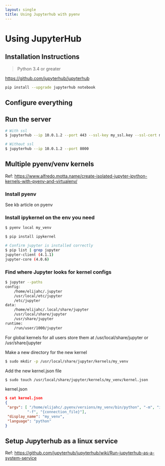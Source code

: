 ```yaml
---
layout: single
title: Using Jupyterhub with pyenv
---
```

# Using JupyterHub
## Installation Instructions

> Python 3.4 or greater

https://github.com/jupyterhub/jupyterhub

```bash
pip install --upgrade jupyterhub notebook

```

## Configure everything

## Run the server
```bash
# With ssl
$ jupyterhub --ip 10.0.1.2 --port 443 --ssl-key my_ssl.key --ssl-cert my_ssl.cert

# Without ssl
$ jupyterhub --ip 10.0.1.2 --port 8000
```

## Multiple pyenv/venv kernels

Ref: https://www.alfredo.motta.name/create-isolated-jupyter-ipython-kernels-with-pyenv-and-virtualenv/

### Install pyenv
See kb article on pyenv

### Install ipykernel on the env you need

```bash
$ pyenv local my_venv

$ pip install ipykernel
```


```bash
# Confirm jupyter is installed correctly
$ pip list | grep jupyter
jupyter-client (4.1.1)
jupyter-core (4.0.6)
```

### Find where Jupyter looks for kernel configs

```bash
$ jupyter --paths
config:
    /home/elijahc/.jupyter
    /usr/local/etc/jupyter
    /etc/jupyter
data:
    /home/elijahc/.local/share/jupyter
    /usr/local/share/jupyter
    /usr/share/jupyter
runtime:
    /run/user/1000/jupyter
```
For global kernels for all users store them at /usr/local/share/jupyter or /usr/share/jupyter

Make a new directory for the new kernel
```bash
$ sudo mkdir -p /usr/local/share/jupyter/kernels/my_venv
```

Add the new kernel.json file
```bash
$ sudo touch /usr/local/share/jupyter/kernels/my_venv/kernel.json
```

kernel.json
```json
$ cat kernel.json
{
 "argv": [ "/home/elijahc/.pyenv/versions/my_venv/bin/python", "-m", "ipykernel",
          "-f", "{connection_file}"],
 "display_name": "my_venv",
 "language": "python"
}
```

## Setup Jupyterhub as a linux service
Ref: https://github.com/jupyterhub/jupyterhub/wiki/Run-jupyterhub-as-a-system-service
